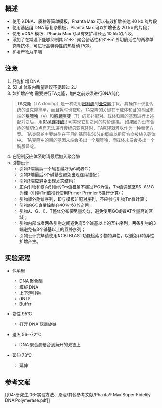 ## 概述

- 使用 λDNA、质粒等简单模板，Phanta Max 可以有效扩增长达 40 kb 的片段
- 使用基因组 DNA 等复杂模板，Phanta Max 可以扩增长达 20 kb 的片段；
- 使用 cDNA 模板，Phanta Max 可以有效扩增长达 10 kb 的片段。
- 添加了在常温下能够抑制其 5'→3' 聚合酶活性和3'→5' 外切酶活性的两种单克隆抗体，可进行高特异性的热启动 PCR。
- 扩增产物为平端

## 注意

1. 只能扩增 DNA
2. 50 μl 体系内酶量建议不要超过 2U
3. 如扩增产物 需要进行TA克隆，加A之前必须进行DNA纯化
>**TA克隆**（TA cloning）是一种免用[限制酶](https://zh.wikipedia.org/wiki/%E9%99%90%E5%88%B6%E9%85%B6 "限制酶")的[亚克隆](https://zh.wikipedia.org/wiki/%E4%BA%9E%E5%85%8B%E9%9A%86 "亚克隆")手段，其操作不仅比传统的亚克隆简单，而且耗时也较短。TA克隆的关键在于载体和目的基因末端的[腺嘌呤](https://zh.wikipedia.org/wiki/%E8%85%BA%E5%98%8C%E5%91%A4 "腺嘌呤")（A）和[胸腺嘧啶](https://zh.wikipedia.org/wiki/%E8%83%B8%E8%85%BA%E5%98%A7%E5%95%B6 "胸腺嘧啶")（T）的互补配对。载体和目的基因进行上述配对之后，用[DNA连接酶](https://zh.wikipedia.org/wiki/DNA%E9%80%A3%E6%8E%A5%E9%85%B6 "DNA连接酶")即可实现它们之间的共价连接。
>如果因为没有合适的酶切位点而无法进行传统的亚克隆时，TA克隆就可以作为一种替代方案。
>TA克隆的主要缺陷在于目的基因有50%的概率以相反方向被植入载体中。
>TA克隆中的目的基因末端会多出一个腺嘌呤，而载体末端会多出一个胸腺嘧啶。
4. 在配制反应体系时请最后加入聚合酶
5. 引物设计
	- 引物3端最后一个碱基最好为G或者C；
	- 引物3端最后8个碱基应避免出现连续错配；
	- 引物3端应避免出现发夹结构；
	- 正向引物和反向引物的Tm值相差不超过1°C为佳，Tm值调整至55~65°C为佳（引物Tm值推荐使用Primer Premier 5进行计算）；
	- 引物额外附加序列，即与模板非配对序列，不应参与引物Tm值计算；
	- 引物的GC含量控制在40%-60%之间；
	- 引物A、G、C、T整体分布要尽量均匀，避免使用GC或者AT含量高的区域；
	- 引物内部或者两条引物之间避免有5个碱基以上的互补序列，两条引物的3端避免有3个碱基以上的互补序列；
	- 引物设计完毕请使用NCBI BLAST功能检索引物特异性，以避免非特异性扩增产生。

## 实验流程

- 体系里
	- DNA 聚合酶
	- 模板 DNA
	- 上下游引物
	- dNTP
	- Buffer

- 变性 95°C
	- 打开 DNA 双螺旋链
- 退火 56～72°C
	- DNA 聚合酶结合到解开的双链上
- 延伸 73°C
	- 延伸

## 参考文献

[[04-研究生/06-实验方法、原理/其他参考文献/Phanta® Max Super-Fidelity DNA Polymerase.pdf]]